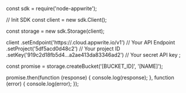 const sdk = require('node-appwrite');

// Init SDK
const client = new sdk.Client();

const storage = new sdk.Storage(client);

client
    .setEndpoint('https://<REGION>.cloud.appwrite.io/v1') // Your API Endpoint
    .setProject('5df5acd0d48c2') // Your project ID
    .setKey('919c2d18fb5d4...a2ae413da83346ad2') // Your secret API key
;

const promise = storage.createBucket('[BUCKET_ID]', '[NAME]');

promise.then(function (response) {
    console.log(response);
}, function (error) {
    console.log(error);
});